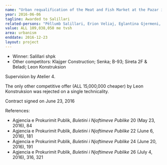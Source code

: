```yaml
---
name: "Urban requalification of the Meat and Fish Market at the Pazar i Ri"
year: 2016-06-06
tagline: Awarded to Salillari
related-persons: "Pëllumb Salillari, Erion Veliaj, Eglantina Gjermeni, Mirela Kumbaro, Alban Efthimi"
value: ALL 109,038,050 me tvsh
area: urbanism
enddate: 2016-12-23
layout: project
---
```

* Winner: Salillari shpk
* Other competitors: Klajger Construction; Senka; B-93; Sireta 2F & Beladi; Leon Konstruksion

Supervision by Atelier 4.

The only other competitive offer (ALL 15,000,000 cheaper) by Leon Konstruksion was rejected on a single technicality.

Contract signed on June 23, 2016

References:

* Agjencia e Prokurimit Publik, *Buletini i Njoftimeve Publike* 20 (May 23, 2016), 84
* Agjencia e Prokurimit Publik, *Buletini i Njoftimeve Publike* 22 (June 6, 2016), 181
* Agjencia e Prokurimit Publik, *Buletini i Njoftimeve Publike* 24 (June 20, 2016), 191
* Agjencia e Prokurimit Publik, *Buletini i Njoftimeve Publike* 26 (July 4, 2016), 316, 321
